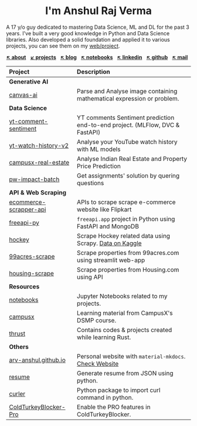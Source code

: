<h1 align="center">
  <strong>I'm Anshul Raj Verma</strong>
</h1>

A 17 y/o guy dedicated to mastering Data Science, ML and DL for the past 3 years. I've built a very good knowledge in
Python and Data Science libraries. Also developed a solid foundation and applied it to various projects, you can see
them on my [web/project].

<p align="center">
  <a href="https://arv-anshul.github.io/about"><strong>&#8598; about</strong></a> &nbsp;
  <a href="https://arv-anshul.github.io/projects" title="projects listed below"><strong>&#8601; projects</strong></a> &nbsp;
  <a href="https://arv-anshul.github.io/blog"><strong>&#8598; blog</strong></a> &nbsp;
  <a href="https://arv-anshul.github.io/notebooks"><strong>&#8598; notebooks</strong></a> &nbsp;
  <a href="https://arv-anshul.github.io/linkedin"><strong>&#8598; linkedin</strong></a> &nbsp;
  <a href="https://arv-anshul.github.io/gh"><strong>&#8598; github</strong></a> &nbsp;
  <a href="mailto:arv.anshul.1864@gmail.com"><strong>&#8598; mail</strong></a> &nbsp;
</p>

| Project                  | Description                                                                  |
| :----------------------- | :--------------------------------------------------------------------------- |
| **Generative AI**        |                                                                              |
| [canvas-ai]              | Parse and Analyse image containing mathematical expression or problem.       |
| **Data Science**         |                                                                              |
| [yt-comment-sentiment]   | YT comments Sentiment prediction end-to-end project. (MLFlow, DVC & FastAPI) |
| [yt-watch-history-v2]    | Analyse your YouTube watch history with ML models                            |
| [campusx-real-estate]    | Analyse Indian Real Estate and Property Price Prediction                     |
| [pw-impact-batch]        | Get assignments' solution by quering questions                               |
| **API & Web Scraping**   |                                                                              |
| [ecommerce-scrapper-api] | APIs to scrape scrape e-commerce website like Flipkart                       |
| [freeapi-py]             | `freeapi.app` project in Python using FastAPI and MongoDB                    |
| [hockey]                 | Scrape Hockey related data using Scrapy. [Data on Kaggle][kaggle/hockey]     |
| [99acres-scrape]         | Scrape properties from 99acres.com using streamlit web-app                   |
| [housing-scrape]         | Scrape properties from Housing.com using API                                 |
| **Resources**            |                                                                              |
| [notebooks]              | Jupyter Notebooks related to my projects.                                    |
| [campusx]                | Learning material from CampusX's DSMP course.                                |
| [thrust]                 | Contains codes & projects created while learning Rust.                       |
| **Others**               |                                                                              |
| [arv-anshul.github.io]   | Personal website with `material-mkdocs`. [Check Website][website]            |
| [resume]                 | Generate resume from JSON using python.                                      |
| [curler]                 | Python package to import curl command in python.                             |
| [ColdTurkeyBlocker-Pro]  | Enable the PRO features in ColdTurkeyBlocker.                                |

[99acres-scrape]: https://github.com/arv-anshul/99acres-scrape
[arv-anshul.github.io]: https://github.com/arv-anshul/arv-anshul.github.io
[campusx]: https://github.com/arv-anshul/campusx
[campusx-real-estate]: https://github.com/arv-anshul/campusx-real-estate
[canvas-ai]: https://github.com/arv-anshul/canvas-ai
[coldturkeyblocker-pro]: https://github.com/arv-anshul/ColdTurkeyBlocker-Pro
[curler]: https://github.com/arv-anshul/curler
[ecommerce-scrapper-api]: https://github.com/arv-anshul/ecommerce-scrapper-api
[freeapi-py]: https://github.com/arv-anshul/freeapi-py
[hockey]: https://github.com/arv-anshul/hockey
[housing-scrape]: https://github.com/arv-anshul/housing-scrape
[kaggle/hockey]: https://www.kaggle.com/datasets/arvanshul/hockey-india-league-2025/data
[notebooks]: https://github.com/arv-anshul/notebooks
[pw-impact-batch]: https://github.com/arv-anshul/pw-impact-batch
[resume]: https://github.com/arv-anshul/resume
[thrust]: https://github.com/arv-anshul/thrust
[web/project]: https://arv-anshul.github.io/project "My Projects Details"
[website]: https://arv-anshul.github.io
[yt-comment-sentiment]: https://github.com/arv-anshul/yt-comment-sentiment
[yt-watch-history-v2]: https://github.com/arv-anshul/yt-watch-history-v2
